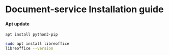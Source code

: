 # Document-service Installation guide

#### Apt update
```sh
apt install python3-pip

sudo apt install libreoffice
libreoffice --version
```